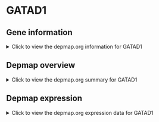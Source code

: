 <h1>GATAD1</h1>

<h2>Gene information</h2>
<details>
  <summary>Click to view the depmap.org information for GATAD1</summary>
  <iframe src="https://depmap.org/portal/gene/GATAD1?tab=about" style="border:none;width:100%;height:800px"></iframe>
</details>

<h2>Depmap overview</h2>
<details>
  <summary>Click to view the depmap.org summary for GATAD1</summary>
  <iframe src="https://depmap.org/portal/gene/GATAD1?tab=overview" style="border:none;width:100%;height:800px"></iframe>
</details>

<h2>Depmap expression</h2>
<details>
  <summary>Click to view the depmap.org expression data for GATAD1</summary>
  <iframe src="https://depmap.org/portal/gene/GATAD1?tab=characterization" style="border:none;width:100%;height:800px"></iframe>
</details>


<!--
<h2>Reactome Pathway diagram</h2>
PNAME
-->


